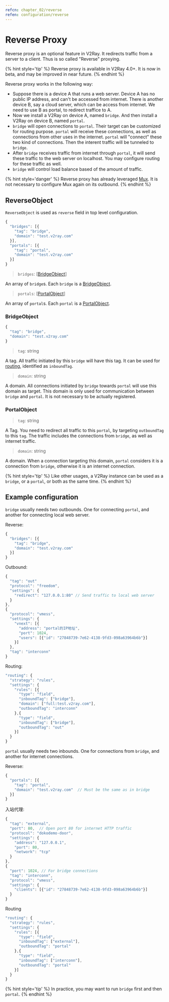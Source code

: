 ```yaml
---
refcn: chapter_02/reverse
refen: configuration/reverse
---
```

# Reverse Proxy

Reverse proxy is an optional feature in V2Ray. It redirects traffic from a server to a client. Thus is so called "Reverse" proxying.

{% hint style='tip' %} Reverse proxy is available in V2Ray 4.0+. It is now in beta, and may be improved in near future. {% endhint %}

Reverse proxy works in the following way:

* Suppose there is a device A that runs a web server. Device A has no public IP address, and can't be accessed from internet. There is another device B, say a cloud server, which can be access from internet. We need to use B as portal, to redirect traffice to A.
* Now we install a V2Ray on device A, named `bridge`. And then install a V2Ray on device B, named `portal`.
* `bridge` will open connections to `portal`. Their target can be customized for routing purpose. `portal` will receive these connections, as well as connections from other uses in the internet. `portal` will "connect" these two kind of connections. Then the interent traffic will be tunneled to `bridge`.
* After `bridge` receives traffic from internet through `portal`, it will send these traffic to the web server on localhost. You may configure routing for these traffic as well.
* `bridge` will control load balance based of the amount of traffic.

{% hint style='danger' %} Reverse proxy has already leveraged [Mux](mux.md). It is not necessary to configure Mux again on its outbound. {% endhint %}

## ReverseObject

`ReverseObject` is used as `reverse` field in top level configuration.

```javascript
{
  "bridges": [{
    "tag": "bridge",
    "domain": "test.v2ray.com"
  }],
  "portals": [{
    "tag": "portal",
    "domain": "test.v2ray.com"
  }]
}
```

> `bridges`: \[[BridgeObject](bridgeobject)\]

An array of `bridge`s. Each `bridge` is a [BridgeObject](bridgeobject).

> `portals`: \[[PortalObject](portalobject)\]

An array of `portal`s. Each `portal` is a [PortalObject](bridgeobject).

### BridgeObject

```javascript
{
  "tag": "bridge",
  "domain": "test.v2ray.com"
}
```

> `tag`: string

A tag. All traffic initiated by this `bridge` will have this tag. It can be used for [routing](routing.md), identified as `inboundTag`.

> `domain`: string

A domain. All connections initiated by `bridge` towards `portal` will use this domain as target. This domain is only used for communication between `bridge` and `portal`. It is not necessary to be actually registered.

### PortalObject

> `tag`: string

A Tag. You need to redirect all traffic to this `portal`, by targeting `outboundTag` to this `tag`. The traffic includes the connections from `bridge`, as well as internet traffic.

> `domain`: string

A domain. When a connection targeting this domain, `portal` considers it is a connection from `bridge`, otherwise it is an internet connection.

{% hint style='tip' %} Like other usages, a V2Ray instance can be used as a `bridge`, or a `portal`, or both as the same time. {% endhint %}

## Example configuration

`bridge` usually needs two outbounds. One for connecting `portal`, and another for connecting local web server.

Reverse:

```javascript
{
  "bridges": [{
    "tag": "bridge",
    "domain": "test.v2ray.com"
  }]
}
```

Outbound:

```javascript
{
  "tag": "out"
  "protocol": "freedom",
  "settings": {
    "redirect": "127.0.0.1:80" // Send traffic to local web server
  }
},
{
  "protocol": "vmess",
  "settings": {
    "vnext": [{
      "address": "portal的IP地址",
      "port": 1024,
      "users": [{"id": "27848739-7e62-4138-9fd3-098a63964b6b"}]
    }]
  },
  "tag": "interconn"
}
```

Routing:

```javascript
"routing": {
  "strategy": "rules",
  "settings": {
    "rules": [{
      "type": "field",
      "inboundTag": ["bridge"],
      "domain": ["full:test.v2ray.com"],
      "outboundTag": "interconn"
    },{
      "type": "field",
      "inboundTag": ["bridge"],
      "outboundTag": "out"
    }]
  }
}
```

`portal` usually needs two inbounds. One for connections from `bridge`, and another for internet connections.

Reverse:

```javascript
{
  "portals": [{
    "tag": "portal",
    "domain": "test.v2ray.com"  // Must be the same as in bridge
  }]
}
```

入站代理:

```javascript
{
  "tag": "external",
  "port": 80,  // Open port 80 for internet HTTP traffic
  "protocol": "dokodemo-door",
  "settings": {
    "address": "127.0.0.1",
    "port": 80,
    "network": "tcp"
  }
},
{
  "port": 1024, // For bridge connections
  "tag": "interconn",
  "protocol": "vmess",
  "settings": {
    "clients": [{"id": "27848739-7e62-4138-9fd3-098a63964b6b"}]
  }
}
```

Routing

```javascript
"routing": {
  "strategy": "rules",
  "settings": {
    "rules": [{
      "type": "field",
      "inboundTag": ["external"],
      "outboundTag": "portal"
    },{
      "type": "field",
      "inboundTag": ["interconn"],
      "outboundTag": "portal"
    }]
  }
}
```

{% hint style='tip' %} In practice, you may want to run `bridge` first and then `portal`. {% endhint %}